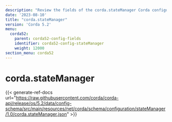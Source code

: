 ```yaml
---
description: "Review the fields of the corda.stateManager Corda configuration section."
date: '2023-08-10'
title: "corda.stateManager"
version: 'Corda 5.2'
menu:
  corda52:
    parent: corda52-config-fields
    identifier: corda52-config-stateManager
    weight: 12000
section_menu: corda52
---
```

# corda.stateManager

{{< generate-ref-docs url="https://raw.githubusercontent.com/corda/corda-api/release/os/5.2/data/config-schema/src/main/resources/net/corda/schema/configuration/stateManager/1.0/corda.stateManager.json" >}}
